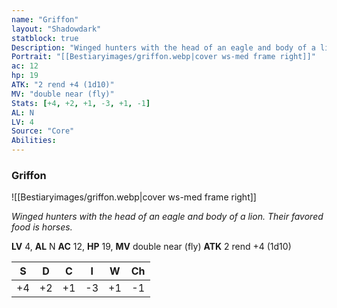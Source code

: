```yaml
---
name: "Griffon"
layout: "Shadowdark"
statblock: true
Description: "Winged hunters with the head of an eagle and body of a lion. Their favored food is horses."
Portrait: "[[Bestiaryimages/griffon.webp|cover ws-med frame right]]"
ac: 12
hp: 19
ATK: "2 rend +4 (1d10)"
MV: "double near (fly)"
Stats: [+4, +2, +1, -3, +1, -1]
AL: N
LV: 4
Source: "Core"
Abilities:
---
```


### Griffon

![[Bestiaryimages/griffon.webp|cover ws-med frame right]]

_Winged hunters with the head of an eagle and body of a lion. Their favored food is horses._

**LV** 4, **AL** N
**AC** 12, **HP** 19, **MV** double near (fly)
**ATK** 2 rend +4 (1d10)

|  S  |  D  |  C  |  I  |  W  |  Ch  |
|:---:|:---:|:---:|:---:|:---:|:----:|
| +4 | +2 | +1 | -3 | +1 | -1 |

